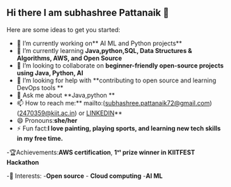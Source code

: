 ## Hi there I am subhashree Pattanaik 👋

Here are some ideas to get you started:

- 🔭 I’m currently working on** AI ML and Python projects**
- 🌱 I’m currently learning **Java,python,SQL, Data Structures & Algorithms, AWS, and Open Source**
- 👯 I’m looking to collaborate on **beginner-friendly open-source projects using Java, Python, AI**
- 🤔 I’m looking for help with **contributing to open source and learning DevOps tools **
- 💬 Ask me about **Java,python **
- 📫 How to reach me:** mailto:(subhashree.pattanaik72@gmail.com)(2470359@kiit.ac.in) or [LINKEDIN](http://www.linkedin.com/in/subhashree-pattanaik-3290091b9)**
- 😄 Pronouns:**she/her**
- ⚡ Fun fact:**I love painting, playing sports, and learning new tech skills in my free time.**

-🏆Achievements:**AWS certification**,
                 **1ˢᵗ prize winner in KIITFEST Hackathon**

 -🎯 Interests: -**Open source**
                 - **Cloud computing**
                 -**AI ML**

